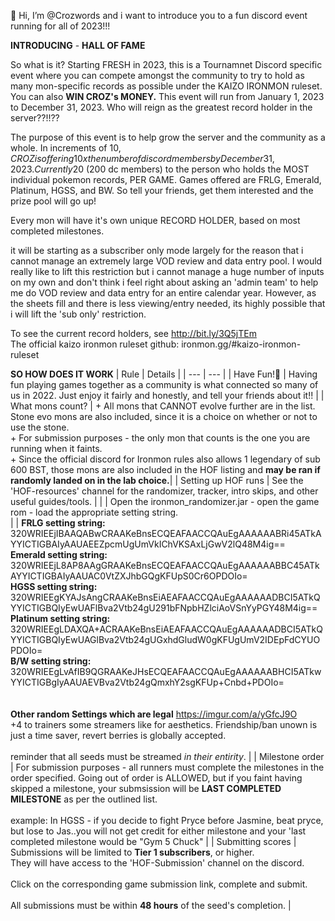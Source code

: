 👋 Hi, I’m @Crozwords and i want to introduce you to a fun discord event running for all of 2023!!! 

**INTRODUCING** - **HALL OF FAME**

So what is it? Starting FRESH in 2023, this is a Tournamnet Discord specific event where you can compete amongst the community to try to hold 
as many mon-specific records as possible under the KAIZO IRONMON ruleset. You can also **WIN CROZ's MONEY.** This event will run from January 1, 2023 to December 31, 2023. Who will reign as the 
greatest record holder in the server??!!??

The purpose of this event is to help grow the server and the community as a whole. In increments of 10$, CROZ is offering 10x the number of discord 
members by December 31, 2023. Currently 20$ (200 dc members) to the person who holds the MOST individual pokemon records, PER GAME. Games offered are FRLG, Emerald, Platinum, 
HGSS, and BW. So tell your friends, get them interested and the prize pool will go up!

Every mon will have it's own unique RECORD HOLDER, based on most completed milestones. 

it will be starting as a subscriber only mode largely for the reason that i cannot manage an extremely large VOD review and data entry pool. I would really like to lift this restriction but i cannot manage a huge number of inputs on my own and don't think i feel right about asking an 'admin team' to help me do VOD review and data entry for an entire calendar year. However, as the sheets fill and there is less viewing/entry needed, its highly possible that i will lift the 'sub only' restriction.

To see the current record holders, see http://bit.ly/3Q5jTEm <br>
The official kaizo ironmon ruleset github: ironmon.gg/#kaizo-ironmon-ruleset

**SO HOW DOES IT WORK** 
| Rule | Details |
| --- | --- |
| Have Fun!🙂 | Having fun playing games together as a community is what connected so many of us in 2022. Just enjoy it fairly and honestly, and tell your friends about it!! |
| What mons count? | + All mons that CANNOT evolve further are in the list. Stone evo mons are also included, since it is a choice on whether or not to use the stone. <br> + For submission purposes - the  only mon that counts is the one you are running when it faints. <br> + Since the official discord for Ironmon rules also allows 1 legendary of sub 600 BST, those mons are also included in the HOF listing and **may be ran if randomly landed on in the lab choice.**|
| Setting up HOF runs | See the 'HOF-resources' channel for the randomizer, tracker, intro skips, and other useful guides/tools. |
|                     | Open the ironmon_randomizer.jar - open the game rom - load the appropriate setting string. <br>
|                     | **FRLG setting string:** 320WRIEEjIBAAQABwCRAAKeBnsECQEAFAACCQAuEgAAAAAABRi45ATkAYYICTIGBAIyAAUAEEZpcmUgUmVkIChVKSAxLjGwV2lQ48M4ig== <br> **Emerald setting string:** <br> 320WRIEEjL8AP8AAgGRAAKeBnsECQEAFAACCQAuEgAAAAAABBC45ATkAYYICTIGBAIyAAUAC0VtZXJhbGQgKFUpS0Cr6OPDOIo= <br> **HGSS setting string:** 320WRIEEgKYAJsAngCRAAKeBnsEiAEAFAACCQAuEgAAAAAADBCI5ATkQYYICTIGBQIyEwUAFlBva2Vtb24gU291bFNpbHZlciAoVSnYyPGY48M4ig== <br> **Platinum setting string:** 320WRIEEgLDAXQA+ACRAAKeBnsEiAEAFAACCQAuEgAAAAAADBCI5ATkQYYICTIGBQIyEwUAGlBva2Vtb24gUGxhdGludW0gKFUgUmV2IDEpFdCYUOPDOIo= <br> **B/W setting string:** 320WRIEEgLvAfIB9QGRAAKeJHsECQEAFAACCQAuEgAAAAAABHCI5ATkwYYICTIGBgIyAAUAEVBva2Vtb24gQmxhY2sgKFUp+Cnbd+PDOIo= <br> <br> <br> **Other random Settings which are legal** https://imgur.com/a/yGfcJ9O <br> +4 to trainers some streamers like for aesthetics. Friendship/ban unown is just a time saver, revert berries is globally accepted.<br><br> reminder that all seeds must be streamed *in their entirity*. |
| Milestone order | For submission purposes - all runners must complete the milestones in the order specified. Going out of order is ALLOWED, but if you faint having skipped a milestone, your submsission will be **LAST COMPLETED MILESTONE** as per the outlined list.  <br> <br> example: In HGSS - if you decide to fight Pryce before Jasmine, beat pryce, but lose to Jas..you will not get credit for either milestone and your 'last completed milestone would be "Gym 5 Chuck" |
| Submitting scores | Submissions will be limited to **Tier 1 subscribers**, or higher. <br> They will have access to the 'HOF-Submission' channel on the discord. <br> <br>  Click on the corresponding game submission link, complete and submit. <br><br> All submissions must be within **48 hours** of the seed's completion. |
